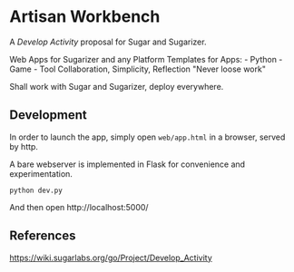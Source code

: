 Artisan Workbench
=================

A *Develop Activity* proposal for Sugar and Sugarizer.

Web Apps for Sugarizer and any Platform
Templates for Apps:
    - Python
    - Game
    - Tool
Collaboration, Simplicity, Reflection
    "Never loose work"

Shall work with Sugar and Sugarizer, deploy everywhere.

## Development

In order to launch the app, simply open `web/app.html` in a browser, served by http.

A bare webserver is implemented in Flask for convenience and experimentation. 
```
python dev.py
```
And then open http://localhost:5000/

## References

https://wiki.sugarlabs.org/go/Project/Develop_Activity
